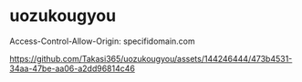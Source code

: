 # uozukougyou

Access-Control-Allow-Origin: specifidomain.com 

https://github.com/Takasi365/uozukougyou/assets/144246444/473b4531-34aa-47be-aa06-a2dd96814c46
